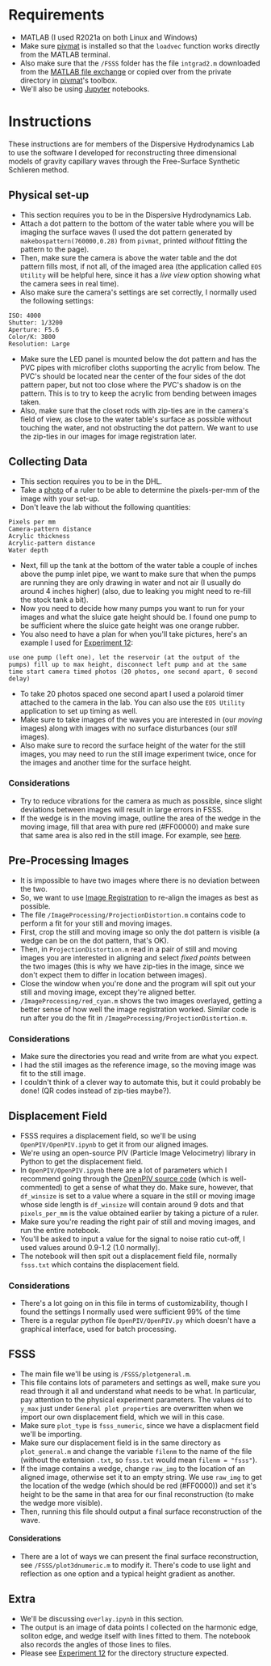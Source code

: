 # Requirements
* MATLAB (I used R2021a on both Linux and Windows)
* Make sure [pivmat](http://www.fast.u-psud.fr/pivmat/) is installed so that the `loadvec` function works directly from the MATLAB terminal.
* Also make sure that the `/FSSS` folder has the file `intgrad2.m` downloaded from the [MATLAB file exchange](https://www.mathworks.com/matlabcentral/fileexchange/9734-inverse-integrated-gradient?s_tid=srchtitle) or copied over from the private directory in [pivmat](http://www.fast.u-psud.fr/pivmat/)'s toolbox.
* We'll also be using [Jupyter](https://jupyter.org/) notebooks.

# Instructions

These instructions are for members of the Dispersive Hydrodynamics Lab to use the software I developed for reconstructing three dimensional models of gravity capillary waves through the Free-Surface Synthetic Schlieren method.

## Physical set-up
* This section requires you to be in the Dispersive Hydrodynamics Lab.
* Attach a dot pattern to the bottom of the water table where you will be imaging the surface waves (I used the dot pattern generated by `makebospattern(760000,0.28)` from `pivmat`, printed *without* fitting the pattern to the page).
* Then, make sure the camera is above the water table and the dot pattern fills most, if not all, of the imaged area (the application called `EOS Utility` will be helpful here, since it has a *live view* option showing what the camera sees in real time).
* Also make sure the camera's settings are set correctly, I normally used the following settings:
```
ISO: 4000
Shutter: 1/3200
Aperture: F5.6
Color/K: 3800
Resolution: Large
``` 
* Make sure the LED panel is mounted below the dot pattern and has the PVC pipes with microfiber cloths supporting the acrylic from below. The PVC's should be located near the center of the four sides of the dot pattern paper, but not too close where the PVC's shadow is on the pattern. This is to try to keep the acrylic from bending between images taken.
* Also, make sure that the closet rods with zip-ties are in the camera's field of view, as close to the water table's surface as possible without touching the water, and not obstructing the dot pattern. We want to use the zip-ties in our images for image registration later.

## Collecting Data
* This section requires you to be in the DHL.
* Take a [photo](https://drive.google.com/file/d/1osWzPG0wka1-RvSXWasxabIIJ9RdS4dJ/view?usp=sharing) of a ruler to be able to determine the pixels-per-mm of the image with your set-up.
* Don't leave the lab without the following quantities:
```
Pixels per mm
Camera-pattern distance
Acrylic thickness
Acrylic-pattern distance
Water depth
```
* Next, fill up the tank at the bottom of the water table a couple of inches above the pump inlet pipe, we want to make sure that when the pumps are running they are only drawing in water and not air (I usually do around 4 inches higher) (also, due to leaking you might need to re-fill the stock tank a bit).
* Now you need to decide how many pumps you want to run for your images and what the sluice gate height should be. I found one pump to be sufficient where the sluice gate height was one orange rubber.
* You also need to have a plan for when you'll take pictures, here's an example I used for [Experiment 12](https://drive.google.com/drive/folders/1MctLo6h8wRmsJgD5uGMNowbEexO-CRRa?usp=sharing):
```
use one pump (left one), let the reservoir (at the output of the pumps) fill up to max height, disconnect left pump and at the same time start camera timed photos (20 photos, one second apart, 0 second delay)
```
* To take 20 photos spaced one second apart I used a polaroid timer attached to the camera in the lab. You can also use the `EOS Utility` application to set up timing as well.
* Make sure to take images of the waves you are interested in (our *moving* images) along with images with no surface disturbances (our *still* images).
* Also make sure to record the surface height of the water for the still images, you may need to run the still image experiment twice, once for the images and another time for the surface height.

### Considerations
* Try to reduce vibrations for the camera as much as possible, since slight deviations between images will result in large errors in FSSS.
* If the wedge is in the moving image, outline the area of the wedge in the moving image, fill that area with pure red (#FF00000) and make sure that same area is also red in the still image. For example, see [here]().

## Pre-Processing Images
* It is impossible to have two images where there is no deviation between the two.
* So, we want to use [Image Registration](https://www.mathworks.com/help/images/ref/fitgeotrans.html) to re-align the images as best as possible.
* The file `/ImageProcessing/ProjectionDistortion.m` contains code to perform a fit for your still and moving images.
* First, crop the still and moving image so only the dot pattern is visible (a wedge can be on the dot pattern, that's OK).
* Then, in `ProjectionDistortion.m` read in a pair of still and moving images you are interested in aligning and select *fixed points* between the two images (this is why we have zip-ties in the image, since we don't expect them to differ in location between images).
* Close the window when you're done and the program will spit out your still and moving image, except they're aligned better.
* `/ImageProcessing/red_cyan.m` shows the two images overlayed, getting a better sense of how well the image registration worked. Similar code is run after you do the fit in `/ImageProcessing/ProjectionDistortion.m`.

### Considerations
* Make sure the directories you read and write from are what you expect.
* I had the still images as the reference image, so the moving image was fit to the still image.
* I couldn't think of a clever way to automate this, but it could probably be done! (QR codes instead of zip-ties maybe?).

## Displacement Field
* FSSS requires a displacement field, so we'll be using `OpenPIV/OpenPIV.ipynb` to get it from our aligned images.
* We're using an open-source PIV (Particle Image Velocimetry) library in Python to get the displacement field.
* In `OpenPIV/OpenPIV.ipynb` there are a lot of parameters which I recommend going through the [OpenPIV source code](https://github.com/OpenPIV/openpiv-python/tree/master/openpiv) (which is well-commented) to get a sense of what they do. Make sure, however, that `df_winsize` is set to a value where a square in the still or moving image whose side length is `df_winsize` will contain around 9 dots and that `pixels_per_mm` is the value obtained earlier by taking a picture of a ruler.
* Make sure you're reading the right pair of still and moving images, and run the entire notebook.
* You'll be asked to input a value for the signal to noise ratio cut-off, I used values around 0.9-1.2 (1.0 normally).
* The notebook will then spit out a displacement field file, normally `fsss.txt` which contains the displacement field.

### Considerations
* There's a lot going on in this file in terms of customizability, though I found the settings I normally used were sufficient 99% of the time
* There is a regular python file `OpenPIV/OpenPIV.py` which doesn't have a graphical interface, used for batch processing.

## FSSS 
* The main file we'll be using is `/FSSS/plotgeneral.m`.
* This file contains lots of parameters and settings as well, make sure you read through it all and understand what needs to be what. In particular, pay attention to the physical experiment parameters. The values `dd` to `y_max` just under `General plot properties` are overwritten when we import our own displacement field, which we will in this case.
* Make sure `plot_type` is `fsss_numeric`, since we have a displacment field we'll be importing.
* Make sure our displacement field is in the same directory as `plot_general.m` and change the variable `filenm` to the name of the file (without the extension `.txt`, so `fsss.txt` would mean `filenm = "fsss"`).
* If the image contains a wedge, change `raw_img` to the location of an aligned image, otherwise set it to an empty string. We use `raw_img` to get the location of the wedge (which should be red (#FF0000)) and set it's height to be the same in that area for our final reconstruction (to make the wedge more visible).
* Then, running this file should output a final surface reconstruction of the wave.

#### Considerations
* There are a lot of ways we can present the final surface reconstruction, see `/FSSS/plot3dnumeric.m` to modify it. There's code to use light and reflection as one option and a typical height gradient as another.

## Extra

* We'll be discussing `overlay.ipynb` in this section.
* The output is an image of data points I collected on the harmonic edge, soliton edge, and wedge itself with lines fitted to them. The notebook also records the angles of those lines to files.
* Please see [Experiment 12](https://drive.google.com/drive/folders/1MctLo6h8wRmsJgD5uGMNowbEexO-CRRa?usp=sharing) for the directory structure expected.
